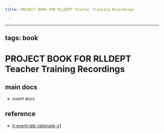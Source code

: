 ```yaml
---
title: PROJECT BOOK FOR RLLDEPT Teacher Training Recordings

---
```



---
tags: book
---

PROJECT BOOK FOR RLLDEPT Teacher Training Recordings
===

main docs
---

- insert docs

reference
---

- [ll-event-lab-rationale-v1](/AunryFEcRm6SG8qAbHAyIw)

